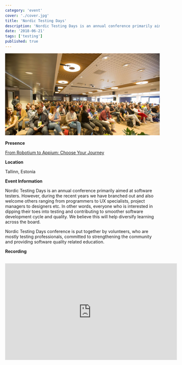 ```yaml
---
category: 'event'
cover: './cover.jpg'
title: 'Nordic Testing Days'
description: 'Nordic Testing Days is an annual conference primarily aimed at software testers and also welcome others ranging from programmers to UX specialists, project managers to designers.'
date: '2018-06-21'
tags: ['testing']
published: true
---
```

![cover](./cover.jpg)

**Presence**

[From Robotium to Appium: Choose Your Journey](https://dvinnik.dev/presentations/2018/from-robotium-to-appium) 

**Location**

Tallinn, Estonia

**Event Information**

Nordic Testing Days is an annual conference primarily aimed at software testers. However, during the recent years we have branched out and also welcome others ranging from programmers to UX specialists, project managers to designers etc. In other words, everyone who is interested in dipping their toes into testing and contributing to smoother software development cycle and quality. We believe this will help diversify learning across the board.

Nordic Testing Days conference is put together by volunteers, who are mostly testing professionals, committed to strengthening the community and providing software quality related education.


**Recording**

<br>

<iframe width="560" height="315" src="https://www.youtube.com/embed/LAsQ3Pu-UbY" title="YouTube video player" frameborder="0" allow="accelerometer; autoplay; clipboard-write; encrypted-media; gyroscope; picture-in-picture" allowfullscreen></iframe>

<br>